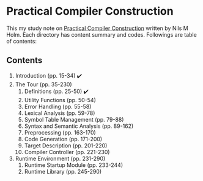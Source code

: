 # Practical Compiler Construction

This my study note on [Practical Compiler Construction](https://www.t3x.org/reload/) written by Nils M Holm. Each directory has content summary and codes. Followings are table of contents:

## Contents

1. Introduction (pp. 15-34) :heavy_check_mark:
2. The Tour (pp. 35-230)
   1. Definitions (pp. 25-50) :heavy_check_mark:
   2. Utility Functions (pp. 50-54)
   3. Error Handling (pp. 55-58)
   4. Lexical Analysis (pp. 59-78)
   5. Symbol Table Management (pp. 79-88)
   6. Syntax and Semantic Analysis (pp. 89-162)
   7. Preprocessing (pp. 163-170)
   8. Code Generation (pp. 171-200)
   9. Target Description (pp. 201-220)
   10. Compiler Controller (pp. 221-230)
3. Runtime Environment (pp. 231-290)
   1. Runtime Startup Module (pp. 233-244)
   2. Runtime Library (pp. 245-290)



